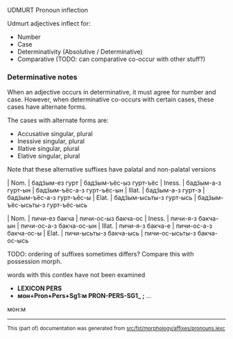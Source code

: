 UDMURT Pronoun inflection

Udmurt adjectives inflect for:

* Number
* Case
* Determinativity (Absolutive / Determinative)
* Comparative (TODO: can comparative co-occur with other stuff?)

###  Determinative notes

When an adjective occurs in determinative, it must agree for number and case.
However, when determinative co-occurs with certain cases, these cases
have alternate forms.

The cases with alternate forms are:

* Accusative singular, plural
* Inessive singular, plural
* Illative singular, plural
* Elative singular, plural

Note that these alternative suffixes have palatal and non-palatal versions

|  Nom.   | бадӟым-ез гурт          | бадӟым-ъёс-ыз гурт-ъёс
|  Iness. | бадӟым-а-з гурт-ын      | бадӟым-ъёс-а-з гурт-ъёс-ын
|  Illat. | бадӟым-а-з гурт-э       | бадӟым-ъёс-а-з гурт-ъёс-ы
|  Elat.  | бадӟым-ысьты-з гурт-ысь | бадӟым-ъёс-ысьты-з гурт-ъёс-ысь

|  Nom.   | пичи-ез бакча           | пичи-ос-ыз бакча-ос
|  Iness. | пичи-я-з бакча-ын       | пичи-ос-а-з бакча-ос-ын
|  Illat. | пичи-я-з бакча-е        | пичи-ос-а-з бакча-ос-ы
|  Elat.  | пичи-ысьты-з бакча-ысь  | пичи-ос-ысьты-з бакча-ос-ысь

TODO: ordering of suffixes sometimes differs? Compare this with possession morph.

words with this contlex have not been examined

* **LEXICON PERS** 
* **мон+Pron+Pers+Sg1:м PRON-PERS-SG1_ ;** ...

мон:м

* * *

<small>This (part of) documentation was generated from [src/fst/morphology/affixes/pronouns.lexc](https://github.com/giellalt/lang-udm/blob/main/src/fst/morphology/affixes/pronouns.lexc)</small>
